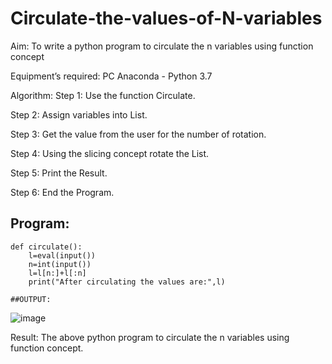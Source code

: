 # Circulate-the-values-of-N-variables
Aim:
To write a python program to circulate the n variables using function concept

Equipment’s required:
PC Anaconda - Python 3.7

Algorithm:
Step 1:
Use the function Circulate.

Step 2:
Assign variables into List.

Step 3:
Get the value from the user for the number of rotation.

Step 4:
Using the slicing concept rotate the List.

Step 5:
Print the Result.

Step 6:
End the Program.

## Program:
```
def circulate():
    l=eval(input())
    n=int(input())
    l=l[n:]+l[:n]
    print("After circulating the values are:",l)

##OUTPUT:
```
![image](https://user-images.githubusercontent.com/122008288/227431001-1fa4d8ba-e482-4a84-bdae-c0e05dc9fe7b.png)



Result:
The above python program to circulate the n variables using function concept.

